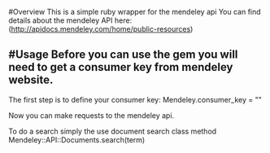 #Overview
This is a simple ruby wrapper for the mendeley api
You can find details about the mendeley API here:
(http://apidocs.mendeley.com/home/public-resources)

#Usage
Before you can use the gem you will need to get a consumer key from
mendeley website. 
-
The first step is to define your consumer key:
    Mendeley.consumer_key = "<Your key here>"

Now you can make requests to the mendeley api. 

To do a search simply the use document search class method
    Mendeley::API::Documents.search(term)
